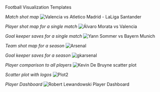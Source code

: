 
Football Visualization Templates

*Match shot map*
![Valencia vs Atletico Madrid - LaLiga Santander](https://user-images.githubusercontent.com/80650976/187551048-8be04ab9-f745-4a76-97dd-34fc361b9e34.png)

*Player shot map for a single match*
![Álvaro Morata vs Valencia](https://user-images.githubusercontent.com/80650976/187550846-e8f3e7a8-1da7-4bc6-922e-5456cf0e6bc2.jpg)

*Goal keeper saves for a single match*
![Yann Sommer vs Bayern Munich](https://user-images.githubusercontent.com/80650976/188155928-3aa22bc4-2ef5-4018-aaad-5e5c8a12231e.png)

*Team shot map for a season*
![Arsenal](https://user-images.githubusercontent.com/80650976/188284308-9db53b41-0cd1-4683-ad86-cfd2bc6f1565.png)

*Goal keeper saves for a season*
![gkarsenal](https://user-images.githubusercontent.com/80650976/188284547-ebccb22f-3ccc-4468-af46-501c03ef913d.png)

*Player comparison to all players*
![Kevin De Bruyne scatter plot](https://user-images.githubusercontent.com/80650976/188630496-1282bb26-bccf-4b21-9cbc-7642c36f8369.png)

*Scatter plot with logos*
![Plot2](https://user-images.githubusercontent.com/80650976/189486787-e904dece-38c6-4fa4-871f-88759b717f98.png)

 *Player Dashboard*
 ![Robert Lewandowski Player Dashboard](https://user-images.githubusercontent.com/80650976/189500031-e221755a-abe1-4855-ab4b-3c4699a70262.png)
